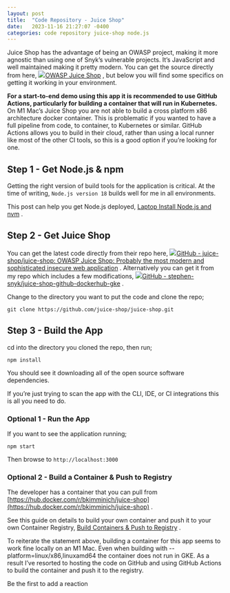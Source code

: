 ```yaml
---
layout: post
title:  "Code Repository - Juice Shop"
date:   2023-11-16 21:27:07 -0400
categories: code repository juice-shop node.js
---
```

Juice Shop has the advantage of being an OWASP project, making it more agnostic than using one of Snyk’s vulnerable projects. It’s JavaScript and well maintained making it pretty modern. You can get the source directly from here, [![](Code%20Repository%20-%20Juice%20Shop%20-%20Stephen%20Perciballi%20-%20Confluence/fluidicon.png)OWASP Juice Shop](https://github.com/juice-shop) , but below you will find some specifics on getting it working in your environment.

**For a start-to-end demo using this app it is recommended to use GitHub Actions, particularly for building a container that will run in Kubernetes.** On M1 Mac’s Juice Shop you are not able to build a cross platform x86 architecture docker container. This is problematic if you wanted to have a full pipeline from code, to container, to Kubernetes or similar. GitHub Actions allows you to build in their cloud, rather than using a local runner like most of the other CI tools, so this is a good option if you’re looking for one.

## Step 1 - Get Node.js & npm

Getting the right version of build tools for the application is critical. At the time of writing, `Node.js version 18` builds well for me in all environments.

This post can help you get Node.js deployed, [Laptop Install Node.js and nvm](https://snyksec.atlassian.net/wiki/spaces/~629db3cb76c0360069f263e7/blog/2023/11/15/1749483611) .

## Step 2 - Get Juice Shop

You can get the latest code directly from their repo here, [![](Code%20Repository%20-%20Juice%20Shop%20-%20Stephen%20Perciballi%20-%20Confluence/fluidicon.png)GitHub - juice-shop/juice-shop: OWASP Juice Shop: Probably the most modern and sophisticated insecure web application](https://github.com/juice-shop/juice-shop) . Alternatively you can get it from my repo which includes a few modifications, [![](Code%20Repository%20-%20Juice%20Shop%20-%20Stephen%20Perciballi%20-%20Confluence/fluidicon.png)GitHub - stephen-snyk/juice-shop-github-dockerhub-gke](https://github.com/stephen-snyk/juice-shop-github-dockerhub-gke) .

Change to the directory you want to put the code and clone the repo;

`git clone https://github.com/juice-shop/juice-shop.git`

## Step 3 - Build the App

cd into the directory you cloned the repo, then run;

`npm install`

You should see it downloading all of the open source software dependencies.

If you’re just trying to scan the app with the CLI, IDE, or CI integrations this is all you need to do.

### Optional 1 - Run the App

If you want to see the application running;

`npm start`

Then browse to `http://localhost:3000`

### Optional 2 - Build a Container & Push to Registry

The developer has a container that you can pull from [https://hub.docker.com/r/bkimminich/juice-shop](https://hub.docker.com/r/bkimminich/juice-shop) .

See this guide on details to build your own container and push it to your own Container Registry, [Build Containers & Push to Registry](https://snyksec.atlassian.net/wiki/spaces/~629db3cb76c0360069f263e7/blog/2023/11/16/1752432748) .

To reiterate the statement above, building a container for this app seems to work fine locally on an M1 Mac. Even when building with --platform=linux/x86,linuxamd64 the container does not run in GKE. As a result I’ve resorted to hosting the code on GitHub and using GitHub Actions to build the container and push it to the registry.

Be the first to add a reaction